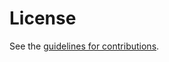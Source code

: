 # License

See the
[guidelines for contributions](https://github.com/giralt/draft-contreras-alto-service-edge/blob/main/CONTRIBUTING.md).
